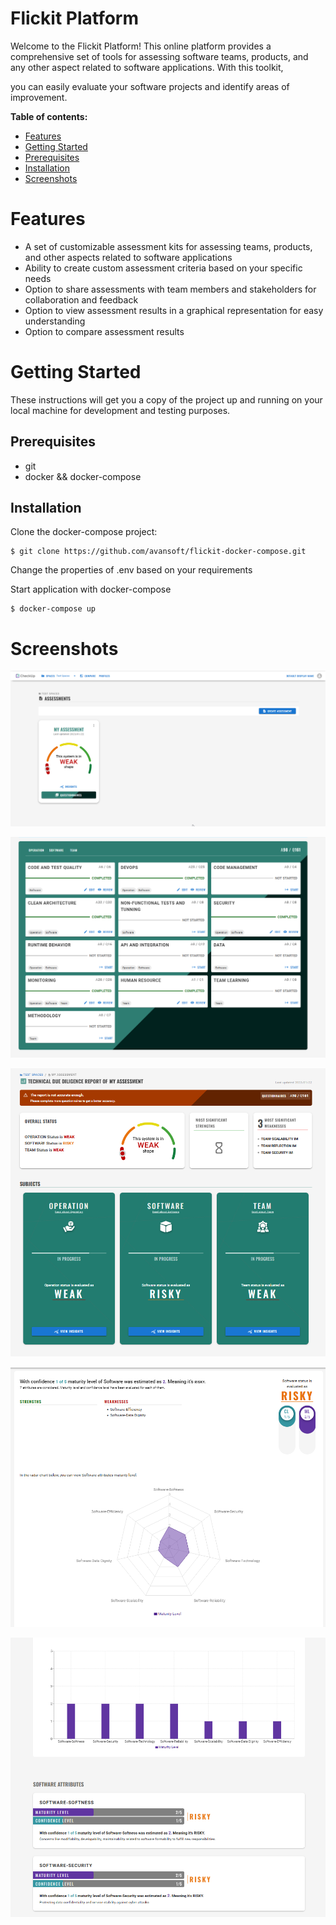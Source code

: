 
# Flickit Platform

Welcome to the Flickit Platform! 
This online platform provides a comprehensive set of tools 
for assessing software teams, products, and any other aspect 
related to software applications. With this toolkit,

you can easily evaluate your software projects 
and identify areas of improvement.




**Table of contents:**

- [Features](#features)
- [Getting Started](#getting-started)
- [Prerequisites](#prerequisites )
- [Installation](#installation)
- [Screenshots](#screenshots)
  

# Features
- A set of customizable assessment kits for assessing teams, products, and other aspects related to software applications
- Ability to create custom assessment criteria based on your specific needs
- Option to share assessments with team members and stakeholders for collaboration and feedback
- Option to view assessment results in a graphical representation for easy understanding
- Option to compare assessment results 

# Getting Started
These instructions will get you a copy of the project up and running on your local machine for development and testing purposes.

## Prerequisites ##

- git
- docker && docker-compose

## Installation ##

Clone the docker-compose project:

    $ git clone https://github.com/avansoft/flickit-docker-compose.git

Change the properties of .env based on your requirements

Start application with docker-compose

    $ docker-compose up

# Screenshots

![List of assessments](https://github.com/avansoft/flickit-doc/blob/main/shot1.png?raw=true)


![List of questionnaires](https://github.com/avansoft/flickit-doc/blob/main/shot5.png?raw=true)

![Assessment Report Preview](https://github.com/avansoft/flickit-doc/blob/main/shot3.png?raw=true)


![Assessment Report](https://github.com/avansoft/flickit-doc/blob/main/shot2.png?raw=true)

![Assessment Report](https://github.com/avansoft/flickit-doc/blob/main/shot4.png?raw=true)
